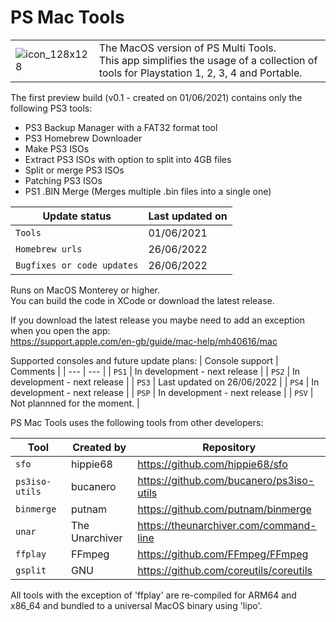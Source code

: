 # PS Mac Tools

| | |
| ------------- | ------------- |
| ![icon_128x128](https://user-images.githubusercontent.com/84620/198197587-157922d8-abca-41e4-b4ed-a69399bae7f4.png) | The MacOS version of PS Multi Tools.</br>This app simplifies the usage of a collection of tools for Playstation 1, 2, 3, 4 and Portable. |

The first preview build (v0.1 - created on 01/06/2021) contains only the following PS3 tools:
- PS3 Backup Manager with a FAT32 format tool
- PS3 Homebrew Downloader
- Make PS3 ISOs
- Extract PS3 ISOs with option to split into 4GB files
- Split or merge PS3 ISOs
- Patching PS3 ISOs
- PS1 .BIN Merge (Merges multiple .bin files into a single one)

| Update status | Last updated on |
| --- | --- |
| `Tools` | 01/06/2021 |
| `Homebrew urls` | 26/06/2022 |
| `Bugfixes or code updates` | 26/06/2022 |

Runs on MacOS Monterey or higher.</br>
You can build the code in XCode or download the latest release.

If you download the latest release you maybe need to add an exception when you open the app:</br>
https://support.apple.com/en-gb/guide/mac-help/mh40616/mac

Supported consoles and future update plans:
| Console support | Comments |
| --- | --- |
| `PS1` | In development - next release |
| `PS2` | In development - next release |
| `PS3` | Last updated on 26/06/2022 |
| `PS4` | In development - next release |
| `PSP` | In development - next release |
| `PSV` | Not plannned for the moment. |

PS Mac Tools uses the following tools from other developers:

| Tool | Created by | Repository |
| --- | --- | --- |
| `sfo` | hippie68 | https://github.com/hippie68/sfo
| `ps3iso-utils` | bucanero | https://github.com/bucanero/ps3iso-utils
| `binmerge` | putnam | https://github.com/putnam/binmerge
| `unar` | The Unarchiver | https://theunarchiver.com/command-line
| `ffplay` | FFmpeg | https://github.com/FFmpeg/FFmpeg
| `gsplit` | GNU | https://github.com/coreutils/coreutils

All tools with the exception of 'ffplay' are re-compiled for ARM64 and x86_64 and bundled to a universal MacOS binary using 'lipo'.
